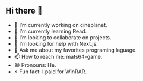 ## Hi there 👋
- 🔭 I’m currently working on cineplanet.
- 🌱 I’m currently learning Read.
- 👯 I’m looking to collaborate on projects.
- 🤔 I’m looking for help with Next.js.
- 💬 Ask me about my favorites programing laguage.
- 📫 How to reach me: mats64-game.
- 😄 Pronouns: He.
- ⚡ Fun fact: I paid for WinRAR.
